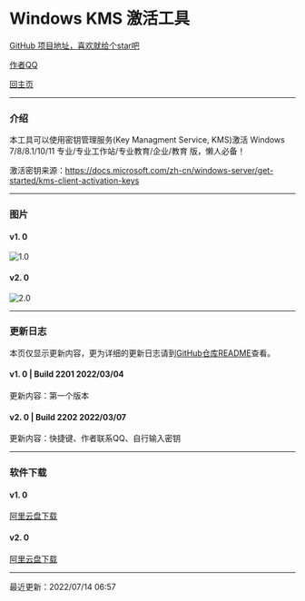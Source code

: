 # Windows KMS 激活工具

[GitHub 项目地址，喜欢就给个star吧](https://github.com/hyc1230/KMS-Activator)

[作者QQ](tencent://message?uin=191039275)

[回主页](/)

---
### 介绍

本工具可以使用密钥管理服务(Key Managment Service, KMS)激活 Windows 7/8/8.1/10/11 专业/专业工作站/专业教育/企业/教育 版，懒人必备！

激活密钥来源：<https://docs.microsoft.com/zh-cn/windows-server/get-started/kms-client-activation-keys>

---
### 图片

#### v1. 0

![1.0](https://user-images.githubusercontent.com/107044023/176808423-258029e1-ac5e-49b7-b97d-a3fe472d9c1c.png)

#### v2. 0

![2.0](https://user-images.githubusercontent.com/107044023/176808681-e510c7bb-0bf9-441f-8012-0d1c8e5a26e9.png)

---

### 更新日志

本页仅显示更新内容，更为详细的更新日志请到[GitHub仓库README](https://github.com/hyc1230/KMS-Activator/blob/main/README.md#更新日志)查看。

#### v1. 0 | Build 2201 2022/03/04

更新内容：第一个版本

#### v2. 0 | Build 2202 2022/03/07

更新内容：快捷键、作者联系QQ、自行输入密钥

---
### 软件下载

#### v1. 0

[阿里云盘下载](https://www.aliyundrive.com/s/a1SGev5D6Je)

#### v2. 0

[阿里云盘下载](https://www.aliyundrive.com/s/PVcnZZTTFjA)

---
最近更新：2022/07/14 06:57
